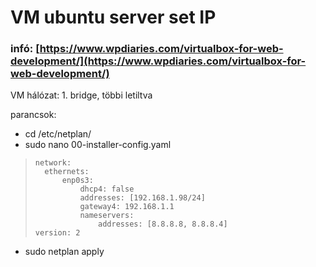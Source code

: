 # VM ubuntu server set IP

### infó:  [https://www.wpdiaries.com/virtualbox-for-web-development/](https://www.wpdiaries.com/virtualbox-for-web-development/)  
  
VM hálózat: 1. bridge, többi letiltva

parancsok:

-   cd /etc/netplan/
-   sudo nano 00-installer-config.yaml

>     network:  
> 	    ethernets:  
> 		    enp0s3:  
> 			    dhcp4: false  
> 			    addresses: [192.168.1.98/24]  
> 			    gateway4: 192.168.1.1  
> 			    nameservers:  
> 				    addresses: [8.8.8.8, 8.8.8.4]  
>     version: 2

-   sudo netplan apply
